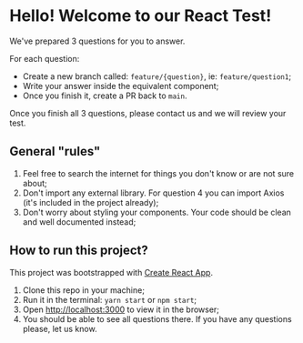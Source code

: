 # Hello! Welcome to our React Test!

We've prepared 3 questions for you to answer.

For each question:
* Create a new branch called: `feature/{question}`, ie: `feature/question1`;
* Write your answer inside the equivalent component;
* Once you finish it, create a PR back to `main`.

Once you finish all 3 questions, please contact us and we will review your test.

## General "rules"

1. Feel free to search the internet for things you don't know or are not sure about;
2. Don't import any external library. For question 4 you can import Axios (it's included in the project already);
3. Don't worry about styling your components. Your code should be clean and well documented instead;

## How to run this project?

This project was bootstrapped with [Create React App](https://github.com/facebook/create-react-app).

1. Clone this repo in your machine;
2. Run it in the terminal: `yarn start` or `npm start`;
3. Open [http://localhost:3000](http://localhost:3000) to view it in the browser;
4. You should be able to see all questions there. If you have any questions please, let us know.
